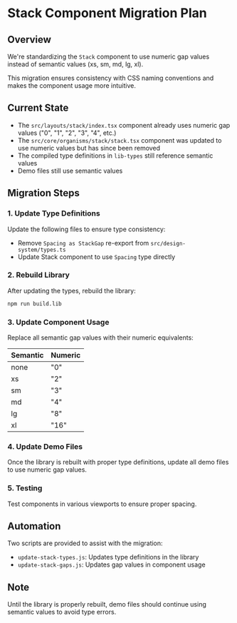 # Stack Component Migration Plan

## Overview

We're standardizing the `Stack` component to use numeric gap values instead of semantic values (xs, sm, md, lg, xl).

This migration ensures consistency with CSS naming conventions and makes the component usage more intuitive.

## Current State

- The `src/layouts/stack/index.tsx` component already uses numeric gap values ("0", "1", "2", "3", "4", etc.)
- The `src/core/organisms/stack/stack.tsx` component was updated to use numeric values but has since been removed
- The compiled type definitions in `lib-types` still reference semantic values
- Demo files still use semantic values

## Migration Steps

### 1. Update Type Definitions

Update the following files to ensure type consistency:

- Remove `Spacing as StackGap` re-export from `src/design-system/types.ts`
- Update Stack component to use `Spacing` type directly

### 2. Rebuild Library

After updating the types, rebuild the library:

```bash
npm run build.lib
```

### 3. Update Component Usage

Replace all semantic gap values with their numeric equivalents:

| Semantic | Numeric |
|----------|---------|
| none     | "0"     |
| xs       | "2"     |
| sm       | "3"     |
| md       | "4"     |
| lg       | "8"     |
| xl       | "16"    |

### 4. Update Demo Files

Once the library is rebuilt with proper type definitions, update all demo files to use numeric gap values.

### 5. Testing

Test components in various viewports to ensure proper spacing.

## Automation

Two scripts are provided to assist with the migration:

- `update-stack-types.js`: Updates type definitions in the library
- `update-stack-gaps.js`: Updates gap values in component usage

## Note

Until the library is properly rebuilt, demo files should continue using semantic values to avoid type errors.
